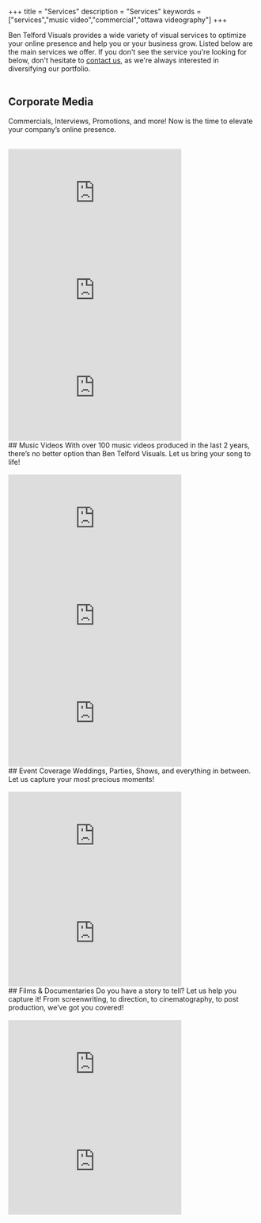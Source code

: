+++
title = "Services"
description = "Services"
keywords = ["services","music video","commercial","ottawa videography"]
+++

Ben Telford Visuals provides a wide variety of visual services to optimize your online presence and help you or your business grow. Listed below are the main services we offer. If you don't see the service you're looking for below, don't hesitate to <a href="https://benjamintelford.com/contact/">contact us</a>, as we're always interested in diversifying our portfolio.
<br>
<br>
## Corporate Media
Commercials, Interviews, Promotions, and more! Now is the time to elevate your company’s online presence.
<br>
<br>
<iframe width="350" height="197" src="https://www.youtube.com/embed/2smLYH1db7w" frameborder="0" allow="accelerometer; autoplay; clipboard-write; encrypted-media; gyroscope; picture-in-picture" allowfullscreen></iframe>
<iframe width="350" height="197" src="https://www.youtube.com/embed/y1ot1i-4I68" frameborder="0" allow="accelerometer; autoplay; clipboard-write; encrypted-media; gyroscope; picture-in-picture" allowfullscreen></iframe>
<iframe width="350" height="197" src="https://www.youtube.com/embed/u1FE_RG4-8c" frameborder="0" allow="accelerometer; autoplay; clipboard-write; encrypted-media; gyroscope; picture-in-picture" allowfullscreen></iframe>
<br>
## Music Videos
With over 100 music videos produced in the last 2 years, there’s no better option than Ben Telford Visuals. Let us bring your song to life!
<br>
<br>
<iframe width="350" height="197" src="https://www.youtube.com/embed/8Mh17M9pOok" frameborder="0" allow="accelerometer; autoplay; clipboard-write; encrypted-media; gyroscope; picture-in-picture" allowfullscreen></iframe>
<iframe width="350" height="197" src="https://www.youtube.com/embed/Iz-w_MedFio" frameborder="0" allow="accelerometer; autoplay; clipboard-write; encrypted-media; gyroscope; picture-in-picture" allowfullscreen></iframe>
<iframe width="350" height="197" src="https://www.youtube.com/embed/5hVKFt-Abkc" frameborder="0" allow="accelerometer; autoplay; clipboard-write; encrypted-media; gyroscope; picture-in-picture" allowfullscreen></iframe>
<br>
## Event Coverage
Weddings, Parties, Shows, and everything in between. Let us capture your most precious moments!
<br>
<br>
<iframe width="350" height="197" src="https://www.youtube.com/embed/T0C6odyp9Tk" frameborder="0" allow="accelerometer; autoplay; clipboard-write; encrypted-media; gyroscope; picture-in-picture" allowfullscreen></iframe>
<iframe width="350" height="197" src="https://www.youtube.com/embed/c1McfK8AH4U" frameborder="0" allow="accelerometer; autoplay; clipboard-write; encrypted-media; gyroscope; picture-in-picture" allowfullscreen></iframe>
<br>
## Films & Documentaries
Do you have a story to tell? Let us help you capture it! From screenwriting, to direction, to cinematography, to post production, we’ve got you covered!
<br>
<br>
<iframe width="350" height="197" src="https://www.youtube.com/embed/4oW4tG7dreU" frameborder="0" allow="accelerometer; autoplay; clipboard-write; encrypted-media; gyroscope; picture-in-picture" allowfullscreen></iframe>
<iframe width="350" height="197" src="https://www.youtube.com/embed/g1_IuzkDxi4" frameborder="0" allow="accelerometer; autoplay; clipboard-write; encrypted-media; gyroscope; picture-in-picture" allowfullscreen></iframe>

